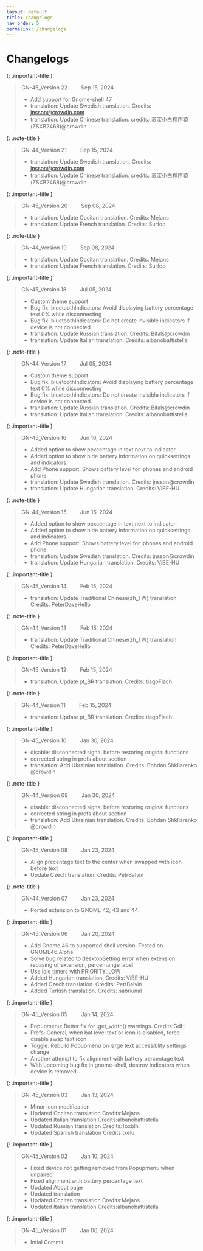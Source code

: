 ```yaml
---
layout: default
title: Changelogs
nav_order: 5
permalink: /changelogs
---
```


# Changelogs

{: .important-title }
> GN-45_Version 22 &emsp;&emsp; Sep 15, 2024
> * Add support for Gnome-shell 47
> * translation: Update Swedish translation. Credits: jnsson@crowdin.com
> * translation: Update Chinese translation. credits: 资深小白程序猿 (ZSXB2468)@crowdin

{: .note-title }
> GN-44_Version 21 &emsp;&emsp; Sep 15, 2024
> * translation: Update Swedish translation. Credits: jnsson@crowdin.com
> * translation: Update Chinese translation. credits: 资深小白程序猿 (ZSXB2468)@crowdin

{: .important-title }
> GN-45_Version 20 &emsp;&emsp; Sep 08, 2024
> * translation: Update Occitan translation. Credits: Mejans
> * translation: Update French translation. Credits: Surfoo

{: .note-title }
> GN-44_Version 19 &emsp;&emsp; Sep 08, 2024
> * translation: Update Occitan translation. Credits: Mejans
> * translation: Update French translation. Credits: Surfoo

{: .important-title }
> GN-45_Version 18 &emsp;&emsp; Jul 05, 2024
> * Custom theme support
> * Bug fix: bluetoothIndicators: Avoid displaying battery percentage text 0% while disconnecting
> * Bug fix: bluetoothIndicators: Do not create invisible indicators if device is not connected.
> * translation: Update Russian translation. Credits: Bitals@crowdin
> * translation: Update Italian translation. Credits: albanobattistella

{: .note-title }
> GN-44_Version 17 &emsp;&emsp; Jul 05, 2024
> * Custom theme support
> * Bug fix: bluetoothIndicators: Avoid displaying battery percentage text 0% while disconnecting
> * Bug fix: bluetoothIndicators: Do not create invisible indicators if device is not connected.
> * translation: Update Russian translation. Credits: Bitals@crowdin
> * translation: Update Italian translation. Credits: albanobattistella

{: .important-title }
> GN-45_Version 16 &emsp;&emsp; Jun 16, 2024
> * Added option to show pexcentage in text next to indicator.
> * Added option to show hide battery information on quicksettings and indicators.
> * Add Phone support. Shows battery level for iphones and android phone.
> * translation: Update Swedish translation. Credits: jnsson@crowdin
> * translation: Update Hungarian translation. Credits: ViBE-HU

{: .note-title }
> GN-44_Version 15 &emsp;&emsp; Jun 16, 2024
> * Added option to show pexcentage in text next to indicator.
> * Added option to show hide battery information on quicksettings and indicators.
> * Add Phone support. Shows battery level for iphones and android phone.
> * translation: Update Swedish translation. Credits: jnsson@crowdin
> * translation: Update Hungarian translation. Credits: ViBE-HU

{: .important-title }
> GN-45_Version 14 &emsp;&emsp; Feb 15, 2024
> * translation: Update Traditional Chinese(zh_TW) translation. Credits: PeterDaveHello

{: .note-title }
> GN-44_Version 13 &emsp;&emsp; Feb 15, 2024 
> * translation: Update Traditional Chinese(zh_TW) translation. Credits: PeterDaveHello

{: .important-title }
> GN-45_Version 12 &emsp;&emsp; Feb 15, 2024
> * translation: Update pt_BR translation. Credits: tiagoFlach


{: .note-title }
> GN-44_Version 11 &emsp;&emsp; Feb 15, 2024 
> * translation: Update pt_BR translation. Credits: tiagoFlach


{: .important-title }
> GN-45_Version 10 &emsp;&emsp; Jan 30, 2024
> * disable: disconnected signal before restoring original functions
> * corrected string in prefs about section
> * translation: Add Ukrainian translation. Credits: Bohdan Shkliarenko @crowdin


{: .note-title }
> GN-44_Version 09 &emsp;&emsp; Jan 30, 2024 
> * disable: disconnected signal before restoring original functions
> * corrected string in prefs about section
> * translation: Add Ukrainian translation. Credits: Bohdan Shkliarenko @crowdin


{: .important-title }
> GN-45_Version 08 &emsp;&emsp; Jan 23, 2024
> * Align precentage text to the center when swapped with icon before text
> * Update Czech translation. Credits: PetrBalvin


{: .note-title }
> GN-44_Version 07 &emsp;&emsp; Jan 23, 2024 
> * Ported extension to GNOME 42, 43 and 44.


{: .important-title }
> GN-45_Version 06 &emsp;&emsp; Jan 20, 2024
> * Add Gnome 46 to supported shell version. Tested on GNOME46.Alpha
> * Solve bug related to desktopSetting error when extension rebasing of extension, percentange label
> * Use idle timers with PRIORITY_LOW
> * Added Hungarian translation. Credits: ViBE-HU
> * Added Czech translation. Credits: PetrBalvin
> * Added Turkish translation. Credits: sabriunal


{: .important-title }
> GN-45_Version 05 &emsp;&emsp; Jan 14, 2024
> * Popupmenu: Better fix for .get_width() warnings. Credits:GdH
> * Prefs: General, when bat level text or icon is disabled, force disable swap text icon
> * Toggle: Rebuild Popupmenu on large text accessiblity settings change
> * Another attempt to fix alignment with battery percentage text
> * With upcoming bug fix in gnome-shell, destroy indicators when device is removed


{: .important-title }
> GN-45_Version 03 &emsp;&emsp; Jan 13, 2024
> * Minor icon modification
> * Updated Occitan translation Credits:Mejans
> * Updated Italian translation Credits:albanobattistella
> * Updated Russian translation Credits:Toxblh
> * Updated Spanish translation Credits:txelu


{: .important-title }
> GN-45_Version 02 &emsp;&emsp; Jan 10, 2024
> * Fixed device not getting removed from Popupmenu when unpaired
> * Fixed alignment with battery percentage text
> * Updated About page
> * Updated translation
> * Updated Occitan translation Credits:Mejans
> * Updated Italian translation Credits:albanobattistella


{: .important-title }
> GN-45_Version 01 &emsp;&emsp; Jan 06, 2024 
> * Intial Commit


